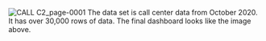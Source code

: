 ![CALL C2_page-0001](https://github.com/Jobbson/Human-Resource-data/assets/69438695/325bd355-1810-4553-ae62-7d99310e829e)
The data set is call center data from October 2020. It has over 30,000 rows of data. The final dashboard looks like the image above.
